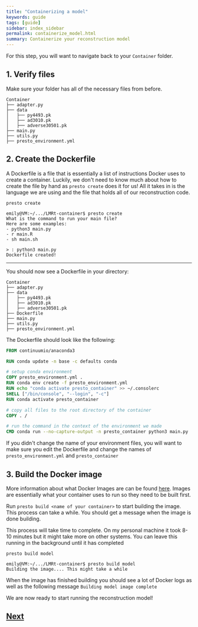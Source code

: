 ```yaml
---
title: "Containerizing a model"
keywords: guide
tags: [guide]
sidebar: index_sidebar
permalink: containerize_model.html
summary: Containerize your reconstruction model
---
```


For this step, you will want to navigate back to your `Container` folder.

## 1. Verify files
Make sure your folder has all of the necessary files from before.
```
Container
├── adapter.py
├── data
│   ├── py4493.pk
│   ├── ad3010.pk
│   ├── adverse30501.pk
├── main.py
├── utils.py
├── presto_environment.yml
```

## 2. Create the Dockerfile
A Dockerfile is a file that is essentially a list of instructions Docker uses to create a container. Luckily, we don't need to know much about how to create the file by hand as `presto create` does it for us! All it takes in is the language we are using and the file that holds all of our reconstruction code.

```
presto create
```

```console
emily@VM:~/.../LMRt-container$ presto create
What is the command to run your main file?
Here are some examples:
- python3 main.py
- r main.R
- sh main.sh

> : python3 main.py
Dockerfile created!
```
---

You should now see a Dockerfile in your directory:
```
Container
├── adapter.py
├── data
│   ├── py4493.pk
│   ├── ad3010.pk
│   ├── adverse30501.pk
├── Dockerfile
├── main.py
├── utils.py
├── presto_environment.yml
```

The Dockerfile should look like the following:
```Dockerfile
FROM continuumio/anaconda3

RUN conda update -n base -c defaults conda

# setup conda environment
COPY presto_environment.yml .
RUN conda env create -f presto_environment.yml
RUN echo "conda activate presto_container" >> ~/.consolerc
SHELL ["/bin/console", "--login", "-c"]
RUN conda activate presto_container

# copy all files to the root directory of the container
COPY . /

# run the command in the context of the environment we made
CMD conda run --no-capture-output -n presto_container python3 main.py
```

If you didn't change the name of your environment files, you will want to make sure you edit the Dockerfile and change the names of `presto_environment.yml` and `presto_container`

## 3. Build the Docker image

More information about what Docker Images are can be found
[here](/docker.html#docker-images). Images are essentially what your container uses to run so they need to be built first.

Run `presto build <name of your container>` to start building the image. This
process can take a while. You should get a message when the image is done
building.

This process will take time to complete. On my personal machine it took 8-10 minutes but it might take more on other systems. You can leave this running in the background until it has completed

```console
presto build model
```

```console
emily@VM:~/.../LMRt-container$ presto build model
Building the image.... This might take a while
```

When the image has finished building you should see a lot of Docker logs as well as the following message
`Building model image complete`

We are now ready to start running the reconstruction model!
## [Next](https://fossilizedcontainers.github.io/fossilized-controller/run_model.html)
